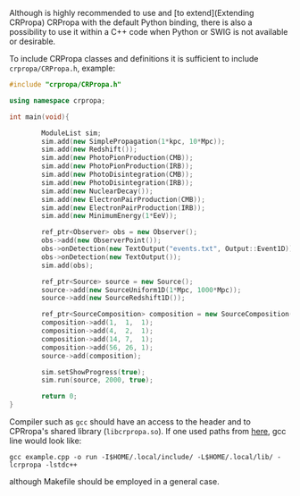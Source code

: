 Although is highly recommended to use and [to extend](Extending CRPropa) CRPropa with the default Python binding, there is also a possibility to use it within a C++ code when Python or SWIG is not available or desirable.

To include CRPropa classes and definitions it is sufficient to include ``crpropa/CRPropa.h``, example:

```c++
#include "crpropa/CRPropa.h"

using namespace crpropa;

int main(void){

        ModuleList sim;
        sim.add(new SimplePropagation(1*kpc, 10*Mpc));
        sim.add(new Redshift());
        sim.add(new PhotoPionProduction(CMB));
        sim.add(new PhotoPionProduction(IRB));
        sim.add(new PhotoDisintegration(CMB));
        sim.add(new PhotoDisintegration(IRB));
        sim.add(new NuclearDecay());
        sim.add(new ElectronPairProduction(CMB));
        sim.add(new ElectronPairProduction(IRB));
        sim.add(new MinimumEnergy(1*EeV));

        ref_ptr<Observer> obs = new Observer();
        obs->add(new ObserverPoint());
        obs->onDetection(new TextOutput("events.txt", Output::Event1D));
        obs->onDetection(new TextOutput());
        sim.add(obs);

        ref_ptr<Source> source = new Source();
        source->add(new SourceUniform1D(1*Mpc, 1000*Mpc));
        source->add(new SourceRedshift1D());

        ref_ptr<SourceComposition> composition = new SourceComposition(1*EeV, 100*EeV, -1);
        composition->add(1,  1,  1);
        composition->add(4,  2,  1);
        composition->add(14, 7,  1);
        composition->add(56, 26, 1);
        source->add(composition);

        sim.setShowProgress(true);
        sim.run(source, 2000, true);

        return 0;
}
```

Compiler such as ``gcc`` should have an access to the header and to CPRropa's shared library (``libcrpropa.so``). If one used paths from [here](Installation), gcc line would look like:
```
gcc example.cpp -o run -I$HOME/.local/include/ -L$HOME/.local/lib/ -lcrpropa -lstdc++
```
although Makefile should be employed in a general case.